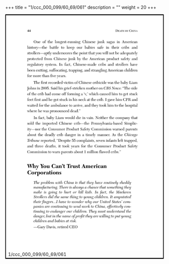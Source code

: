 +++
title = "1/ccc_000_099/60_69/061"
description = ""
weight = 20
+++

<table style="border:2px solid black;max-width:800px;max-height:800px;" 
><tr><td><img class="center-fit-jpg"
src="/jpg_/out_jpg_dbc_061.jpg"  >1/ccc_000_099/60_69/061</img></td></tr></table>